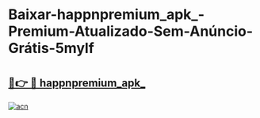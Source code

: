 # Baixar-happnpremium_apk_-Premium-Atualizado-Sem-Anúncio-Grátis-5mylf

# <h2><a href="https://5bcz5u.esa.edu.pl?src=happnpremium_apk_&ref=5mylf">🔗👉 🔴 happnpremium_apk_</a></h2>

[![acn](https://github.com/user-attachments/assets/0f9c940e-d8b0-45ae-aac7-cd30a18b3e1c)](https://5bcz5u.esa.edu.pl?src=happnpremium_apk_&ref=5mylf)

